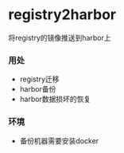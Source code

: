 # registry2harbor
将registry的镜像推送到harbor上

### 用处
- registry迁移
- harbor备份
- harbor数据损坏的恢复


### 环境
- 备份机器需要安装docker